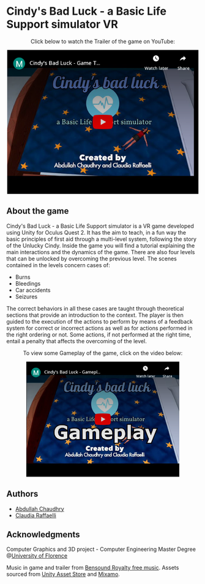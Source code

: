 # Cindy's Bad Luck - a Basic Life Support simulator VR
<p align="center">
Click below to watch the Trailer of the game on YouTube:
</p>
<p align="center">
  <a href="https://youtu.be/3GcsgZTIsxM"><img src="https://github.com/ClaudiaRaffaelli/Cindy-s-Bad-Luck-BLS-VR/blob/master/embed.png?raw=true" alt="Cindy's Bad Luck trailer" width="500"></a>
</p>

## About the game
Cindy's Bad Luck - a Basic Life Support simulator is a VR game developed using Unity for Oculus Quest 2. It has the aim to teach, in a fun way the basic principles of first aid through a multi-level system, following the story of the Unlucky Cindy. Inside the game you will find a tutorial explaining the main interactions and the dynamics of the game. There are also four levels that can be unlocked by overcoming the previous level. The scenes contained in the levels concern cases of:
- Burns
- Bleedings
- Car accidents
- Seizures

The correct behaviors in all these cases are taught through theoretical sections that provide an introduction to the context. The player is then guided to the execution of the actions to perform by means of a feedback system for correct or incorrect actions as well as for actions performed in the right ordering or not. Some actions, if not performed at the right time, entail a penalty that affects the overcoming of the level. 

<p align="center">
To view some Gameplay of the game, click on the video below:
</p>
<p align="center">
  <a href="https://youtu.be/3GcsgZTIsxM"><img src="https://github.com/ClaudiaRaffaelli/Cindy-s-Bad-Luck-BLS-VR/blob/master/embed_gameplay.png?raw=true" alt="Cindy's Bad Luck gameplay" width="400" ></a>
</p>

## Authors
- [Abdullah Chaudhry](https://github.com/chabdullah)
- [Claudia Raffaelli](https://github.com/ClaudiaRaffaelli)

## Acknowledgments
Computer Graphics and 3D project - Computer Engineering Master Degree @[University of Florence](https://www.unifi.it/changelang-eng.html)

Music in game and trailer from [Bensound Royalty free music](https://www.bensound.com/royalty-free-music).
Assets sourced from [Unity Asset Store](https://assetstore.unity.com) and [Mixamo](https://www.mixamo.com).
